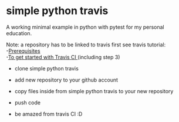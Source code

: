 # simple python travis
A working minimal example in python with pytest for my personal education.

Note: a repository has to be linked to travis first see travis tutorial:\
-[Prerequisites](https://docs.travis-ci.com/user/tutorial/#prerequisites)\
-[To get started with Travis CI ](https://docs.travis-ci.com/user/tutorial/#to-get-started-with-travis-ci)(including step 3)

- clone simple python travis

- add new repository to your github account

- copy files inside from simple python travis to your new repository

- push code

- be amazed from travis CI :D
